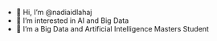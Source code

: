 - 👋 Hi, I’m @nadiaidlahaj
- 👀 I’m interested in AI and Big Data
- 🌱 I’m a Big Data and Artificial Intelligence Masters Student

<!---
nadiaidlahaj/nadiaidlahaj is a ✨ special ✨ repository because its `README.md` (this file) appears on your GitHub profile.
You can click the Preview link to take a look at your changes.
--->
